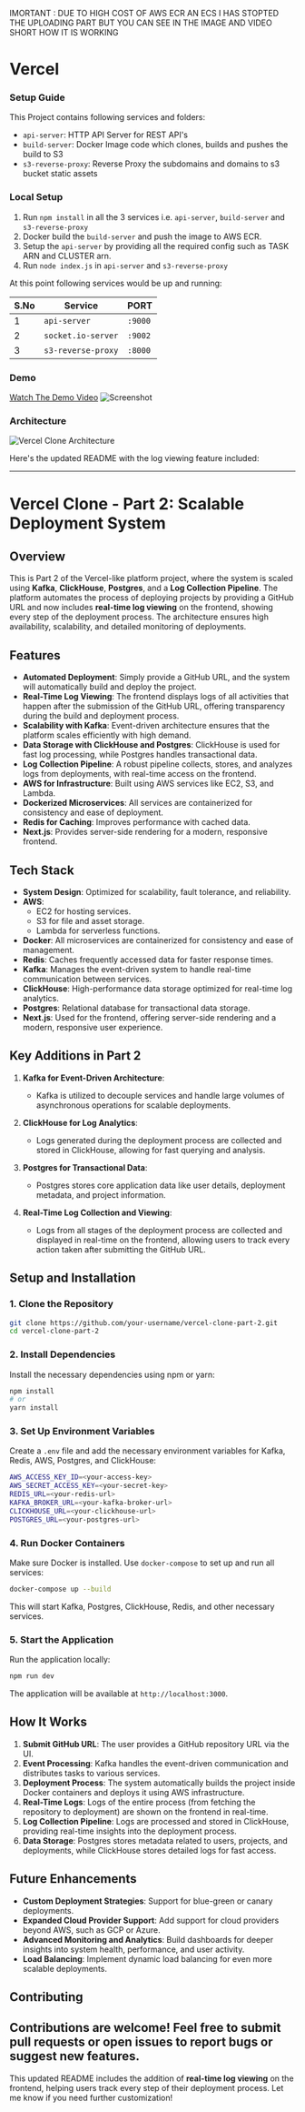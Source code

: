 IMORTANT : DUE TO HIGH COST OF AWS ECR AN ECS I HAS STOPTED THE UPLOADING PART BUT YOU CAN SEE IN THE IMAGE AND VIDEO SHORT HOW IT IS WORKING


# Vercel
### Setup Guide

This Project contains following services and folders:

- `api-server`: HTTP API Server for REST API's
- `build-server`: Docker Image code which clones, builds and pushes the build to S3
- `s3-reverse-proxy`: Reverse Proxy the subdomains and domains to s3 bucket static assets
  

### Local Setup

1. Run `npm install` in all the 3 services i.e. `api-server`, `build-server` and `s3-reverse-proxy`
2. Docker build the `build-server` and push the image to AWS ECR.
3. Setup the `api-server` by providing all the required config such as TASK ARN and CLUSTER arn.
4. Run `node index.js` in `api-server` and `s3-reverse-proxy`

At this point following services would be up and running:

| S.No | Service            | PORT    |
| ---- | ------------------ | ------- |
| 1    | `api-server`       | `:9000` |
| 2    | `socket.io-server` | `:9002` |
| 3    | `s3-reverse-proxy` | `:8000` |

### Demo

[Watch The Demo Video](https://imgur.com/I6KgmNR)
![Screenshot](Screenshot.png)

### Architecture

![Vercel Clone Architecture](https://i.imgur.com/r7QUXqZ.png)


Here's the updated README with the log viewing feature included:

---

# Vercel Clone - Part 2: Scalable Deployment System

## Overview

This is Part 2 of the Vercel-like platform project, where the system is scaled using **Kafka**, **ClickHouse**, **Postgres**, and a **Log Collection Pipeline**. The platform automates the process of deploying projects by providing a GitHub URL and now includes **real-time log viewing** on the frontend, showing every step of the deployment process. The architecture ensures high availability, scalability, and detailed monitoring of deployments.

## Features

- **Automated Deployment**: Simply provide a GitHub URL, and the system will automatically build and deploy the project.
- **Real-Time Log Viewing**: The frontend displays logs of all activities that happen after the submission of the GitHub URL, offering transparency during the build and deployment process.
- **Scalability with Kafka**: Event-driven architecture ensures that the platform scales efficiently with high demand.
- **Data Storage with ClickHouse and Postgres**: ClickHouse is used for fast log processing, while Postgres handles transactional data.
- **Log Collection Pipeline**: A robust pipeline collects, stores, and analyzes logs from deployments, with real-time access on the frontend.
- **AWS for Infrastructure**: Built using AWS services like EC2, S3, and Lambda.
- **Dockerized Microservices**: All services are containerized for consistency and ease of deployment.
- **Redis for Caching**: Improves performance with cached data.
- **Next.js**: Provides server-side rendering for a modern, responsive frontend.

## Tech Stack

- **System Design**: Optimized for scalability, fault tolerance, and reliability.
- **AWS**: 
  - EC2 for hosting services.
  - S3 for file and asset storage.
  - Lambda for serverless functions.
- **Docker**: All microservices are containerized for consistency and ease of management.
- **Redis**: Caches frequently accessed data for faster response times.
- **Kafka**: Manages the event-driven system to handle real-time communication between services.
- **ClickHouse**: High-performance data storage optimized for real-time log analytics.
- **Postgres**: Relational database for transactional data storage.
- **Next.js**: Used for the frontend, offering server-side rendering and a modern, responsive user experience.

## Key Additions in Part 2

1. **Kafka for Event-Driven Architecture**:
   - Kafka is utilized to decouple services and handle large volumes of asynchronous operations for scalable deployments.

2. **ClickHouse for Log Analytics**:
   - Logs generated during the deployment process are collected and stored in ClickHouse, allowing for fast querying and analysis.

3. **Postgres for Transactional Data**:
   - Postgres stores core application data like user details, deployment metadata, and project information.

4. **Real-Time Log Collection and Viewing**:
   - Logs from all stages of the deployment process are collected and displayed in real-time on the frontend, allowing users to track every action taken after submitting the GitHub URL.

## Setup and Installation

### 1. Clone the Repository

```bash
git clone https://github.com/your-username/vercel-clone-part-2.git
cd vercel-clone-part-2
```

### 2. Install Dependencies

Install the necessary dependencies using npm or yarn:

```bash
npm install
# or
yarn install
```

### 3. Set Up Environment Variables

Create a `.env` file and add the necessary environment variables for Kafka, Redis, AWS, Postgres, and ClickHouse:

```bash
AWS_ACCESS_KEY_ID=<your-access-key>
AWS_SECRET_ACCESS_KEY=<your-secret-key>
REDIS_URL=<your-redis-url>
KAFKA_BROKER_URL=<your-kafka-broker-url>
CLICKHOUSE_URL=<your-clickhouse-url>
POSTGRES_URL=<your-postgres-url>
```

### 4. Run Docker Containers

Make sure Docker is installed. Use `docker-compose` to set up and run all services:

```bash
docker-compose up --build
```

This will start Kafka, Postgres, ClickHouse, Redis, and other necessary services.

### 5. Start the Application

Run the application locally:

```bash
npm run dev
```

The application will be available at `http://localhost:3000`.

## How It Works

1. **Submit GitHub URL**: The user provides a GitHub repository URL via the UI.
2. **Event Processing**: Kafka handles the event-driven communication and distributes tasks to various services.
3. **Deployment Process**: The system automatically builds the project inside Docker containers and deploys it using AWS infrastructure.
4. **Real-Time Logs**: Logs of the entire process (from fetching the repository to deployment) are shown on the frontend in real-time.
5. **Log Collection Pipeline**: Logs are processed and stored in ClickHouse, providing real-time insights into the deployment process.
6. **Data Storage**: Postgres stores metadata related to users, projects, and deployments, while ClickHouse stores detailed logs for fast access.

## Future Enhancements

- **Custom Deployment Strategies**: Support for blue-green or canary deployments.
- **Expanded Cloud Provider Support**: Add support for cloud providers beyond AWS, such as GCP or Azure.
- **Advanced Monitoring and Analytics**: Build dashboards for deeper insights into system health, performance, and user activity.
- **Load Balancing**: Implement dynamic load balancing for even more scalable deployments.

## Contributing

Contributions are welcome! Feel free to submit pull requests or open issues to report bugs or suggest new features.
---

This updated README includes the addition of **real-time log viewing** on the frontend, helping users track every step of their deployment process. Let me know if you need further customization!
